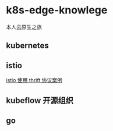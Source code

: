 # k8s-edge-knowlege

本人云原生之旅

## kubernetes

## istio

[istio 使用 thrift 协议案例](istio/istio-thrift-example/README.md)

## kubeflow 开源组织

## go
